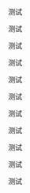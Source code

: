 <p>测试</p>
<p>测试</p>
<p>测试</p>
<p>测试</p>
<p>测试</p>
<p>测试</p>
<p>测试</p>
<p>测试</p>
<p>测试</p>
<p>测试</p>
<p>测试</p>

